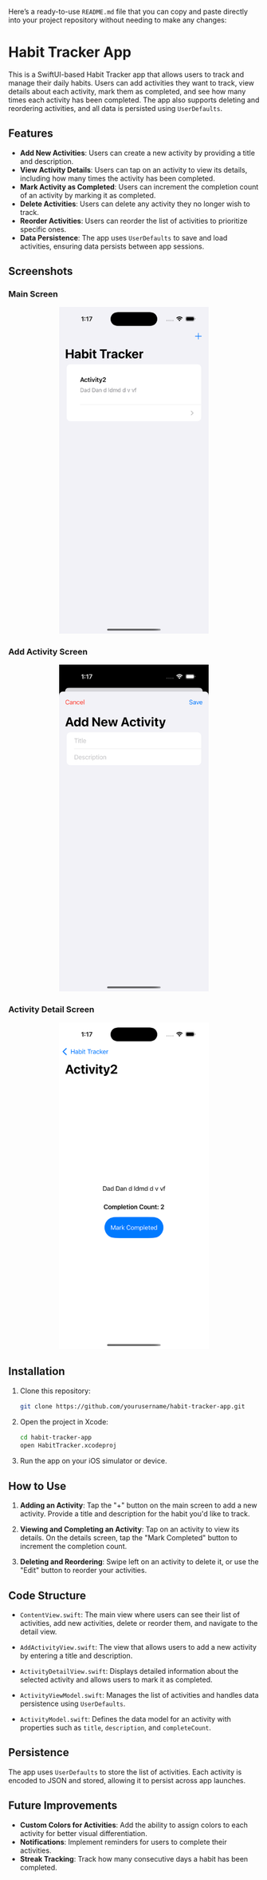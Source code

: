 Here’s a ready-to-use `README.md` file that you can copy and paste directly into your project repository without needing to make any changes:


# Habit Tracker App

This is a SwiftUI-based Habit Tracker app that allows users to track and manage their daily habits. Users can add activities they want to track, view details about each activity, mark them as completed, and see how many times each activity has been completed. The app also supports deleting and reordering activities, and all data is persisted using `UserDefaults`.

## Features

- **Add New Activities**: Users can create a new activity by providing a title and description.
- **View Activity Details**: Users can tap on an activity to view its details, including how many times the activity has been completed.
- **Mark Activity as Completed**: Users can increment the completion count of an activity by marking it as completed.
- **Delete Activities**: Users can delete any activity they no longer wish to track.
- **Reorder Activities**: Users can reorder the list of activities to prioritize specific ones.
- **Data Persistence**: The app uses `UserDefaults` to save and load activities, ensuring data persists between app sessions.

## Screenshots

### Main Screen
<p align="center">
  <img src="https://raw.githubusercontent.com/ashut08/100daysSwiftUIChallenge/refs/heads/main/HabitTracker/Screenshot/main_screen.png" alt="edutainement" width="300"/>
</p>


### Add Activity Screen
<p align="center">
  <img src="https://raw.githubusercontent.com/ashut08/100daysSwiftUIChallenge/refs/heads/main/HabitTracker/Screenshot/add_new.png" alt="edutainement" width="300"/>
</p>


### Activity Detail Screen
<p align="center">
  <img src="https://raw.githubusercontent.com/ashut08/100daysSwiftUIChallenge/refs/heads/main/HabitTracker/Screenshot/activity_detail.png" alt="edutainement" width="300"/>
</p>


## Installation

1. Clone this repository:
   ```bash
   git clone https://github.com/yourusername/habit-tracker-app.git
   ```

2. Open the project in Xcode:
   ```bash
   cd habit-tracker-app
   open HabitTracker.xcodeproj
   ```

3. Run the app on your iOS simulator or device.

## How to Use

1. **Adding an Activity**: Tap the "+" button on the main screen to add a new activity. Provide a title and description for the habit you'd like to track.
   
2. **Viewing and Completing an Activity**: Tap on an activity to view its details. On the details screen, tap the "Mark Completed" button to increment the completion count.

3. **Deleting and Reordering**: Swipe left on an activity to delete it, or use the "Edit" button to reorder your activities.

## Code Structure

- `ContentView.swift`: The main view where users can see their list of activities, add new activities, delete or reorder them, and navigate to the detail view.
  
- `AddActivityView.swift`: The view that allows users to add a new activity by entering a title and description.
  
- `ActivityDetailView.swift`: Displays detailed information about the selected activity and allows users to mark it as completed.

- `ActivityViewModel.swift`: Manages the list of activities and handles data persistence using `UserDefaults`.

- `ActivityModel.swift`: Defines the data model for an activity with properties such as `title`, `description`, and `completeCount`.

## Persistence

The app uses `UserDefaults` to store the list of activities. Each activity is encoded to JSON and stored, allowing it to persist across app launches.

## Future Improvements

- **Custom Colors for Activities**: Add the ability to assign colors to each activity for better visual differentiation.
- **Notifications**: Implement reminders for users to complete their activities.
- **Streak Tracking**: Track how many consecutive days a habit has been completed.

